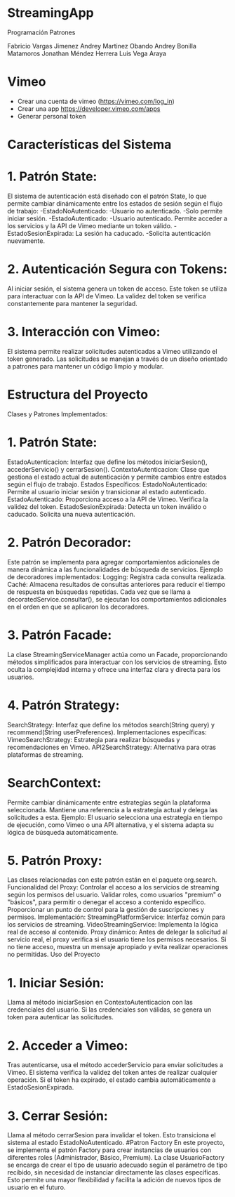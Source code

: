 # StreamingApp
Programación Patrones

Fabricio Vargas Jimenez
Andrey Martinez Obando
Andrey Bonilla Matamoros 
Jonathan Méndez Herrera
Luis Vega Araya
# Vimeo

- Crear una cuenta de vimeo (https://vimeo.com/log_in)
- Crear una app https://developer.vimeo.com/apps
- Generar personal token
# Características del Sistema
# 1. Patrón State:
El sistema de autenticación está diseñado con el patrón State, lo que permite cambiar dinámicamente entre los estados de sesión según el flujo de trabajo:
-EstadoNoAutenticado:
-Usuario no autenticado.
-Solo permite iniciar sesión.
-EstadoAutenticado:
-Usuario autenticado.
Permite acceder a los servicios y la API de Vimeo mediante un token válido.
-EstadoSesionExpirada:
La sesión ha caducado.
-Solicita autenticación nuevamente.
# 2. Autenticación Segura con Tokens:
Al iniciar sesión, el sistema genera un token de acceso.
Este token se utiliza para interactuar con la API de Vimeo.
La validez del token se verifica constantemente para mantener la seguridad.
# 3. Interacción con Vimeo:
El sistema permite realizar solicitudes autenticadas a Vimeo utilizando el token generado.
Las solicitudes se manejan a través de un diseño orientado a patrones para mantener un código limpio y modular.
# Estructura del Proyecto
Clases y Patrones Implementados:
# 1. Patrón State:
EstadoAutenticacion:
Interfaz que define los métodos iniciarSesion(), accederServicio() y cerrarSesion().
ContextoAutenticacion:
Clase que gestiona el estado actual de autenticación y permite cambios entre estados según el flujo de trabajo.
Estados Específicos:
EstadoNoAutenticado: Permite al usuario iniciar sesión y transicionar al estado autenticado.
EstadoAutenticado:
Proporciona acceso a la API de Vimeo.
Verifica la validez del token.
EstadoSesionExpirada:
Detecta un token inválido o caducado.
Solicita una nueva autenticación.
# 2. Patrón Decorador:
Este patrón se implementa para agregar comportamientos adicionales de manera dinámica a las funcionalidades de búsqueda de servicios.
Ejemplo de decoradores implementados:
Logging: Registra cada consulta realizada.
Caché: Almacena resultados de consultas anteriores para reducir el tiempo de respuesta en búsquedas repetidas.
Cada vez que se llama a decoratedService.consultar(), se ejecutan los comportamientos adicionales en el orden en que se aplicaron los decoradores.
# 3. Patrón Facade:
La clase StreamingServiceManager actúa como un Facade, proporcionando métodos simplificados para interactuar con los servicios de streaming.
Esto oculta la complejidad interna y ofrece una interfaz clara y directa para los usuarios.
# 4. Patrón Strategy:
SearchStrategy: Interfaz que define los métodos search(String query) y recommend(String userPreferences).
Implementaciones específicas:
VimeoSearchStrategy: Estrategia para realizar búsquedas y recomendaciones en Vimeo.
API2SearchStrategy: Alternativa para otras plataformas de streaming.
# SearchContext:
Permite cambiar dinámicamente entre estrategias según la plataforma seleccionada.
Mantiene una referencia a la estrategia actual y delega las solicitudes a esta.
Ejemplo: El usuario selecciona una estrategia en tiempo de ejecución, como Vimeo o una API alternativa, y el sistema adapta su lógica de búsqueda automáticamente.
# 5. Patrón Proxy:
Las clases relacionadas con este patrón están en el paquete org.search.
Funcionalidad del Proxy:
Controlar el acceso a los servicios de streaming según los permisos del usuario.
Validar roles, como usuarios "premium" o "básicos", para permitir o denegar el acceso a contenido específico.
Proporcionar un punto de control para la gestión de suscripciones y permisos.
Implementación:
StreamingPlatformService: Interfaz común para los servicios de streaming.
VideoStreamingService: Implementa la lógica real de acceso al contenido.
Proxy dinámico:
Antes de delegar la solicitud al servicio real, el proxy verifica si el usuario tiene los permisos necesarios.
Si no tiene acceso, muestra un mensaje apropiado y evita realizar operaciones no permitidas.
Uso del Proyecto
# 1. Iniciar Sesión:
Llama al método iniciarSesion en ContextoAutenticacion con las credenciales del usuario.
Si las credenciales son válidas, se genera un token para autenticar las solicitudes.
# 2. Acceder a Vimeo:
Tras autenticarse, usa el método accederServicio para enviar solicitudes a Vimeo.
El sistema verifica la validez del token antes de realizar cualquier operación.
Si el token ha expirado, el estado cambia automáticamente a EstadoSesionExpirada.
# 3. Cerrar Sesión:
Llama al método cerrarSesion para invalidar el token.
Esto transiciona el sistema al estado EstadoNoAutenticado.
#Patron Factory
En este proyecto, se implementa el patrón Factory para crear instancias de usuarios con diferentes roles (Administrador, Básico, Premium). La clase UsuarioFactory se encarga de crear el tipo de usuario adecuado según el parámetro de tipo recibido, sin necesidad de instanciar directamente las clases específicas. Esto permite una mayor flexibilidad y facilita la adición de nuevos tipos de usuario en el futuro.
   
